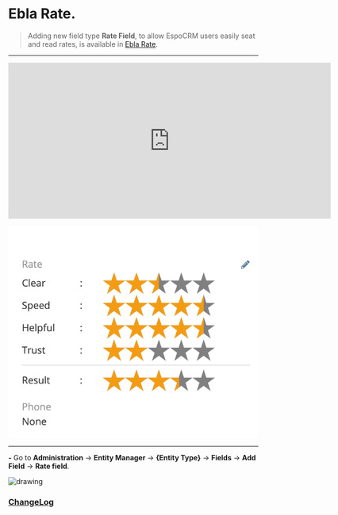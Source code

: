 # Ebla Rate. <a href="https://www.eblasoft.com.tr/espocrm-extension-page/espocrm-rate-field" target="_blank" id="ext-version" data-id="63495a03a877d5a9a"></a>

> Adding new field type **Rate Field**, to allow EspoCRM users easily seat and read rates,
> is available in [Ebla Rate](https://www.eblasoft.com.tr/espocrm-extension-page/espocrm-rate-field).

---

<iframe width="650" height="315" src="https://www.youtube.com/embed/C505B7OBZmM" frameborder="0" allow="accelerometer; autoplay; clipboard-write; encrypted-media; gyroscope; picture-in-picture" allowfullscreen></iframe>

![Rate Field](../../_static/images/extensions/ebla-rate/rate.png)

---

**-** Go to **Administration** -> **Entity Manager** -> **{Entity Type}** -> **Fields** -> **Add Field** -> **Rate field**.

<img src="https://eblasoft.github.io/documentation/_static/images/extensions/ebla-rate/rate-op.png" alt="drawing" style="width:200px;"/>

<br>

### <font color=gray> [ChangeLog](changelog.md) </font>